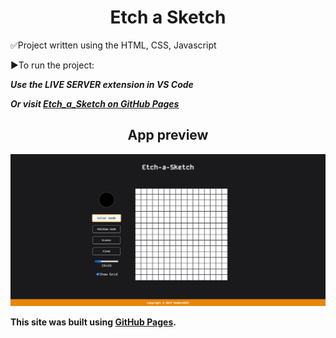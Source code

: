 <div align="center">
  <h1>Etch a Sketch</h1>
</div>

✅Project written using the HTML, CSS, Javascript

▶To run the project:

 ***Use the LIVE SERVER extension in VS Code***

 ***Or visit [Etch_a_Sketch on GitHub Pages](https://newgen2022.github.io/Etch_a_Sketch/)***

<div align="center">
  <h2>App preview</h2>
</div>

![Here you can see app preview](https://github.com/NewGen2022/Etch_a_Sketch/blob/main/Etch_a_sketch_preview.jpg)

**This site was built using [GitHub Pages](https://pages.github.com/).**
